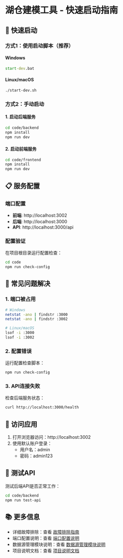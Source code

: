 # 湖仓建模工具 - 快速启动指南

## 🚀 快速启动

### 方式1：使用启动脚本（推荐）

#### Windows
```cmd
start-dev.bat
```

#### Linux/macOS
```bash
./start-dev.sh
```

### 方式2：手动启动

#### 1. 启动后端服务
```bash
cd code/backend
npm install
npm run dev
```

#### 2. 启动前端服务
```bash
cd code/frontend
npm install
npm run dev
```

## 📋 服务配置

### 端口配置
- **前端**: http://localhost:3002
- **后端**: http://localhost:3000
- **API**: http://localhost:3000/api

### 配置验证
在项目根目录运行配置检查：
```bash
cd code
npm run check-config
```

## 🔧 常见问题解决

### 1. 端口被占用
```bash
# Windows
netstat -ano | findstr :3000
netstat -ano | findstr :3002

# Linux/macOS
lsof -i :3000
lsof -i :3002
```

### 2. 配置错误
运行配置检查脚本：
```bash
npm run check-config
```

### 3. API连接失败
检查后端服务状态：
```bash
curl http://localhost:3000/health
```

## 📱 访问应用

1. 打开浏览器访问：http://localhost:3002
2. 使用默认账户登录：
   - 用户名：admin
   - 密码：admin123

## 🧪 测试API

测试后端API是否正常工作：
```bash
cd code/backend
npm run test-api
```

## 📚 更多信息

- 详细故障排除：查看 [故障排除指南](./故障排除指南.md)
- 端口配置说明：查看 [端口配置说明](../2、dev/端口配置说明.md)
- 数据源管理模块说明：查看 [数据源管理模块说明](../2、dev/数据源管理模块说明.md)
- 项目说明文档：查看 [项目说明文档](../2、dev/项目说明文档.md)
